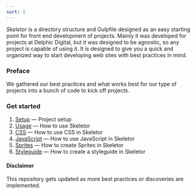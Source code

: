 ```yaml
---
sort: 1
---
```


_Skeletor_ is a directory structure and Gulpfile designed as an easy starting point for front end development of projects. Mainly it was developed for projects at Delphic Digital, but it was designed to be agnostic, so any project is capable of using it. It is designed to give you a quick and organized way to start developing web sites with best practices in mind.

### Preface
We gathered our best practices and what works best for our type of projects into a bunch of code to kick off projects.

### Get started

1. [Setup](setup) &mdash; Project setup
2. [Usage](usage) &mdash; How to use Skeletor
3. [CSS](css) &mdash; How to use CSS in Skeletor
4. [JavaScript](javascript) &mdash; How to use JavaScript in Skeletor
5. [Sprites](sprites) &mdash; How to create Sprites in Skeletor
6. [Styleguide](styleguide) &mdash; How to create a styleguide in Skeletor


#### Disclaimer
This repository gets updated as more best practices or discoveries are implemented.